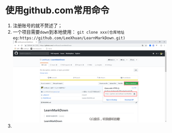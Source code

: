 使用github.com常用命令
=======
1. 注册账号的就不赘述了；
2. 一个项目需要`down`到本地使用： `git clone xxx(仓库地址eg:https://github.com/LeeXhuan/LearnMarkDown.git)`
![](https://github.com/LeeXhuan/LearnMarkDown/blob/master/LearnMarkDown/git_study/img/20181128210700.png)
3. 
